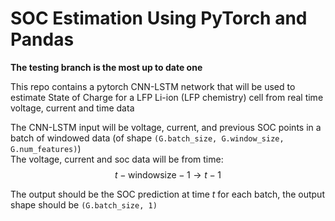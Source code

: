 # SOC Estimation Using PyTorch and Pandas

**The testing branch is the most up to date one**

This repo contains a pytorch CNN-LSTM network that will be used to estimate State of Charge for a LFP Li-ion (LFP chemistry) cell from real time voltage, current and time data

The CNN-LSTM input will be voltage, current, and previous SOC points in a batch of windowed data (of shape ```(G.batch_size, G.window_size, G.num_features)```) <br>
The voltage, current and soc data will be from time: $$t - \text{windowsize} - 1 \rightarrow t - 1$$

The output should be the SOC prediction at time $t$ for each batch, the output shape should be ```(G.batch_size, 1)```

